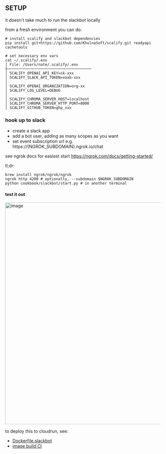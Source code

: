 ## SETUP
it doesn't take much to run the slackbot locally

from a fresh environment you can do:
```console
# install scalify and slackbot dependencies
pip install git+https://github.com/KhulnaSoft/scalify.git readyapi cachetools

# set necessary env vars
cat ~/.scalify/.env
│ File: /Users/nate/.scalify/.env
┼──────────────────────────────────────
│ SCALIFY_OPENAI_API_KEY=sk-xxx
│ SCALIFY_SLACK_API_TOKEN=xoxb-xxx
│
│ SCALIFY_OPENAI_ORGANIZATION=org-xx
│ SCALIFY_LOG_LEVEL=DEBUG
│
│ SCALIFY_CHROMA_SERVER_HOST=localhost
│ SCALIFY_CHROMA_SERVER_HTTP_PORT=8000
│ SCALIFY_GITHUB_TOKEN=ghp_xxx
```

### hook up to slack
- create a slack app
- add a bot user, adding as many scopes as you want
- set event subscription url e.g. https://{NGROK_SUBDOMAIN}.ngrok.io/chat

see ngrok docs for easiest start https://ngrok.com/docs/getting-started/

tl;dr:
```console
brew install ngrok/ngrok/ngrok
ngrok http 4200 # optionally, --subdomain $NGROK_SUBDOMAIN
python cookbook/slackbot/start.py # in another terminal
```

#### test it out

<img width="719" alt="image" src="https://github.com/KhulnaSoft/scalify/assets/31014960/a5948f7f-9aeb-4df0-b536-d61bb57dd1ab">

to deploy this to cloudrun, see:
- [Dockerfile.slackbot](/cookbook/slackbot/Dockerfile.slackbot)
- [image build CI](/.github/workflows/image-build-and-push-community.yaml)